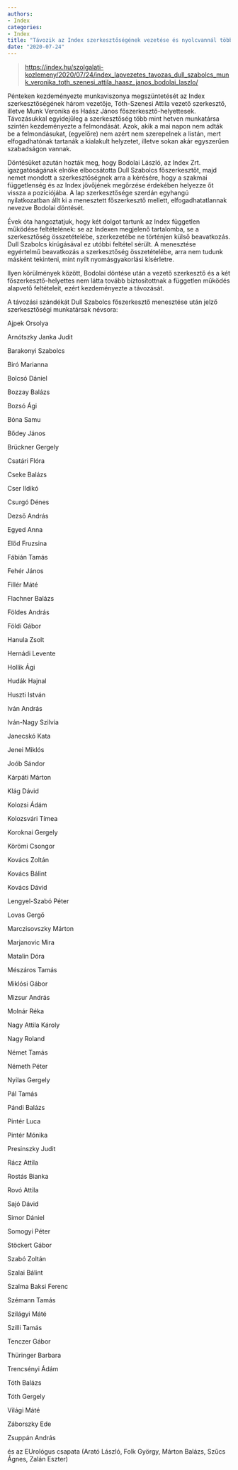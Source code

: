 ```yaml
---
authors:
- Index
categories:
- Index
title: "Távozik az Index szerkesztőségének vezetése és nyolcvannál több munkatárs"
date: "2020-07-24"
---
```


> https://index.hu/szolgalati-kozlemeny/2020/07/24/index_lapvezetes_tavozas_dull_szabolcs_munk_veronika_toth_szenesi_attila_haasz_janos_bodolai_laszlo/

Pénteken kezdeményezte munkaviszonya megszüntetését az Index szerkesztőségének három vezetője, Tóth-Szenesi Attila vezető szerkesztő, illetve Munk Veronika és Haász János főszerkesztő-helyettesek. Távozásukkal egyidejűleg a szerkesztőség több mint hetven munkatársa szintén kezdeményezte a felmondását. Azok, akik a mai napon nem adták be a felmondásukat, (egyelőre) nem azért nem szerepelnek a listán, mert elfogadhatónak tartanák a kialakult helyzetet, illetve sokan akár egyszerűen szabadságon vannak.

Döntésüket azután hozták meg, hogy Bodolai László, az Index Zrt. igazgatóságának elnöke elbocsátotta Dull Szabolcs főszerkesztőt, majd nemet mondott a szerkesztőségnek arra a kérésére, hogy a szakmai függetlenség és az Index jövőjének megőrzése érdekében helyezze őt vissza a pozíciójába. A lap szerkesztősége szerdán egyhangú nyilatkozatban állt ki a menesztett főszerkesztő mellett, elfogadhatatlannak nevezve Bodolai döntését.

Évek óta hangoztatjuk, hogy két dolgot tartunk az Index független működése feltételének: se az Indexen megjelenő tartalomba, se a szerkesztőség összetételébe, szerkezetébe ne történjen külső beavatkozás. Dull Szabolcs kirúgásával ez utóbbi feltétel sérült. A menesztése egyértelmű beavatkozás a szerkesztőség összetételébe, arra nem tudunk másként tekinteni, mint nyílt nyomásgyakorlási kísérletre.

Ilyen körülmények között, Bodolai döntése után a vezető szerkesztő és a két főszerkesztő-helyettes nem látta tovább biztosítottnak a független működés alapvető feltételeit, ezért kezdeményezte a távozását.

A távozási szándékát Dull Szabolcs főszerkesztő menesztése után jelző szerkesztőségi munkatársak névsora:

Ajpek Orsolya

Arnótszky Janka Judit

Barakonyi Szabolcs

Biró Marianna

Bolcsó Dániel

Bozzay Balázs

Bozsó Ági

Bóna Samu

Bődey János

Brückner Gergely

Csatári Flóra

Cseke Balázs

Cser Ildikó

Csurgó Dénes

Dezső András

Egyed Anna

Előd Fruzsina

Fábián Tamás

Fehér János

Fillér Máté

Flachner Balázs

Földes András

Földi Gábor

Hanula Zsolt

Hernádi Levente

Hollik Ági

Hudák Hajnal

Huszti István

Iván András

Iván-Nagy Szilvia

Janecskó Kata

Jenei Miklós

Joób Sándor

Kárpáti Márton

Klág Dávid

Kolozsi Ádám

Kolozsvári Tímea

Koroknai Gergely

Körömi Csongor

Kovács Zoltán

Kovács Bálint

Kovács Dávid

Lengyel-Szabó Péter

Lovas Gergő

Marczisovszky Márton

Marjanovic Mira

Matalin Dóra

Mészáros Tamás

Miklósi Gábor

Mizsur András

Molnár Réka

Nagy Attila Károly

Nagy Roland

Német Tamás

Németh Péter

Nyilas Gergely

Pál Tamás

Pándi Balázs

Pintér Luca

Pintér Mónika

Presinszky Judit

Rácz Attila

Rostás Bianka

Rovó Attila

Sajó Dávid

Simor Dániel

Somogyi Péter

Stöckert Gábor

Szabó Zoltán

Szalai Bálint

Szalma Baksi Ferenc

Szémann Tamás

Szilágyi Máté

Szilli Tamás

Tenczer Gábor

Thüringer Barbara

Trencsényi Ádám

Tóth Balázs

Tóth Gergely

Világi Máté

Záborszky Ede

Zsuppán András

és az EUrológus csapata (Arató László, Folk György, Márton Balázs, Szűcs Ágnes, Zalán Eszter)
